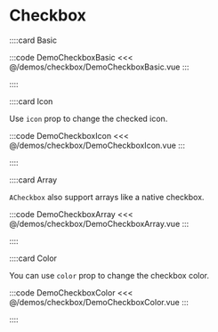 # Checkbox

<!-- 👉 Basic -->
::::card Basic

:::code DemoCheckboxBasic
<<< @/demos/checkbox/DemoCheckboxBasic.vue
:::

::::

<!-- 👉 Icon -->
::::card Icon

Use `icon` prop to change the checked icon.

:::code DemoCheckboxIcon
<<< @/demos/checkbox/DemoCheckboxIcon.vue
:::

::::

<!-- 👉 Array -->
::::card Array

`ACheckbox` also support arrays like a native checkbox.

:::code DemoCheckboxArray
<<< @/demos/checkbox/DemoCheckboxArray.vue
:::

::::

<!-- 👉 Color -->
::::card Color

You can use `color` prop to change the checkbox color.

:::code DemoCheckboxColor
<<< @/demos/checkbox/DemoCheckboxColor.vue
:::

::::
